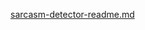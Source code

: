 [sarcasm-detector-readme.md](https://github.com/user-attachments/files/18199377/sarcasm-detector-readme.md)
